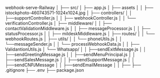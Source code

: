 webhook-serve-Railway
│
├── src/
│   ├── app.js
│   ├── assets
│   │   ├── istockphoto-460743571-1024x1024.jpg
│   ├── controllers/
│   │   ├──supportController.js
│   │   ├── webhookController.js
│   │   └── verificationController.js
│   ├── middleware/
│   │   ├── contactValidationMiddleware.js
│   │   ├── messageProcessor.js
│   │   ├── statusProcessor.js
│   │   ├── mildeskMiddleware.js
│   ├── routes/
│   │   └── webhookRoutes.js
│   ├── utils/
│   │   └── phoneUtils.js
│   │   └──messageSender.js
│   │   └── processWebhookData.js
│   │   ├── ValidantionUtils.js
│   └── Whatsapp/
│   │   ├──sendExitMessage.js
│   │   ├──sendGreetingMessage.js
│   │   ├──sendMenuPrincipal.js
│   │   ├──sendSalesMessage.js
│   │   ├──sendSupportMessage.js
│   │   ├──sendCNPJMessage
│   │   ├──sendEmailMessage
│   │   ├──
├── .gitignore
├── .env
├── package.json